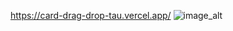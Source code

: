 https://card-drag-drop-tau.vercel.app/
![image_alt]([https://card-drag-drop-tau.vercel.app/](https://github.com/Ninja131/card-drag-drop/blob/main/Screenshot%202025-06-17%20132202.png?raw=true))
